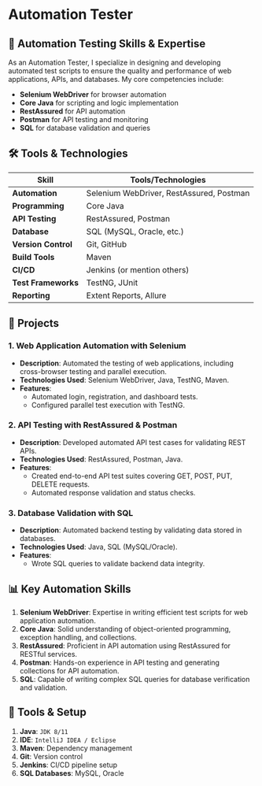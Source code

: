 # Automation Tester 

## 🚀 Automation Testing Skills & Expertise

As an Automation Tester, I specialize in designing and developing automated test scripts to ensure the quality and performance of web applications, APIs, and databases. My core competencies include:

- **Selenium WebDriver** for browser automation
- **Core Java** for scripting and logic implementation
- **RestAssured** for API automation
- **Postman** for API testing and monitoring
- **SQL** for database validation and queries

## 🛠️ Tools & Technologies

| **Skill**         | **Tools/Technologies**                                |
|-------------------|-------------------------------------------------------|
| **Automation**    | Selenium WebDriver, RestAssured, Postman               |
| **Programming**   | Core Java                                             |
| **API Testing**   | RestAssured, Postman                                  |
| **Database**      | SQL (MySQL, Oracle, etc.)                             |
| **Version Control**| Git, GitHub                                           |
| **Build Tools**   | Maven                                                 |
| **CI/CD**         | Jenkins (or mention others)                           |
| **Test Frameworks**| TestNG, JUnit                                         |
| **Reporting**     | Extent Reports, Allure                                |

## 📂 Projects

### 1. **Web Application Automation with Selenium**
- **Description**: Automated the testing of web applications, including cross-browser testing and parallel execution.
- **Technologies Used**: Selenium WebDriver, Java, TestNG, Maven.
- **Features**:
  - Automated login, registration, and dashboard tests.
  - Configured parallel test execution with TestNG.

### 2. **API Testing with RestAssured & Postman**
- **Description**: Developed automated API test cases for validating REST APIs.
- **Technologies Used**: RestAssured, Postman, Java.
- **Features**:
  - Created end-to-end API test suites covering GET, POST, PUT, DELETE requests.
  - Automated response validation and status checks.
  
### 3. **Database Validation with SQL**
- **Description**: Automated backend testing by validating data stored in databases.
- **Technologies Used**: Java, SQL (MySQL/Oracle).
- **Features**:
  - Wrote SQL queries to validate backend data integrity.
  

## 📊 Key Automation Skills

1. **Selenium WebDriver**: Expertise in writing efficient test scripts for web application automation.
2. **Core Java**: Solid understanding of object-oriented programming, exception handling, and collections.
3. **RestAssured**: Proficient in API automation using RestAssured for RESTful services.
4. **Postman**: Hands-on experience in API testing and generating collections for API automation.
5. **SQL**: Capable of writing complex SQL queries for database verification and validation.

## 🧰 Tools & Setup

1. **Java**: `JDK 8/11`
2. **IDE**: `IntelliJ IDEA / Eclipse`
3. **Maven**: Dependency management
4. **Git**: Version control
5. **Jenkins**: CI/CD pipeline setup
6. **SQL Databases**: MySQL, Oracle
